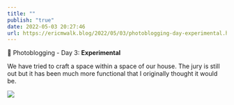 ```yaml
---
title: ""
publish: "true"
date: 2022-05-03 20:27:46
url: https://ericmwalk.blog/2022/05/03/photoblogging-day-experimental.html
---
```


📸 Photoblogging - Day 3: **Experimental**

We have tried to craft a space within a space of our house. The jury is still out but it has been much more functional that I originally thought it would be.

![](https://ericmwalk.blog/uploads/2022/38aa0c48ed.jpg)